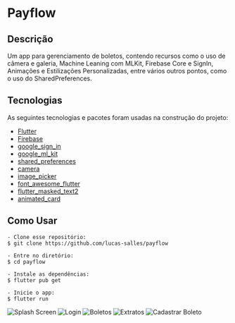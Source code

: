 # Payflow

## Descrição

Um app para gerenciamento de boletos, contendo recursos como o uso de câmera e galeria, Machine Leaning com MLKit, Firebase Core e SignIn, Animações e Estilizações Personalizadas, entre vários outros pontos, como o uso do SharedPreferences.

## Tecnologias

As seguintes tecnologias e pacotes foram usadas na construção do projeto:

- [Flutter](https://flutter.dev/)
- [Firebase](https://firebase.google.com/)
- [google_sign_in](https://pub.dev/packages/google_sign_in)
- [google_ml_kit](https://pub.dev/packages/google_ml_kit)
- [shared_preferences](https://pub.dev/packages/shared_preferences)
- [camera](https://pub.dev/packages/camera)
- [image_picker](https://pub.dev/packages/image_picker)
- [font_awesome_flutter](https://pub.dev/packages/font_awesome_flutter)
- [flutter_masked_text2](https://pub.dev/packages/flutter_masked_text2)
- [animated_card](https://pub.dev/packages/animated_card)

## Como Usar

```
- Clone esse repositório:
$ git clone https://github.com/lucas-salles/payflow

- Entre no diretório:
$ cd payflow

- Instale as dependências:
$ flutter pub get

- Inicie o app:
$ flutter run
```

![Splash Screen](screenshots/splash_screen.png)
![Login](screenshots/login.png)
![Boletos](screenshots/boletos.png)
![Extratos](screenshots/extratos.png)
![Cadastrar Boleto](screenshots/cadastrar_boleto.png)
